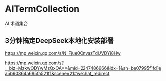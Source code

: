 # AITermCollection
AI 术语集合
## 3分钟搞定DeepSeek本地化安装部署
https://mp.weixin.qq.com/s/N_Fjue0OnvazTdUVDYj8Hw

https://mp.weixin.qq.com/s?__biz=MzkwODYwMzQxOA==&mid=2247486666&idx=1&sn=be07995f1fd1ea5b90864a685fa521f1&scene=21#wechat_redirect
